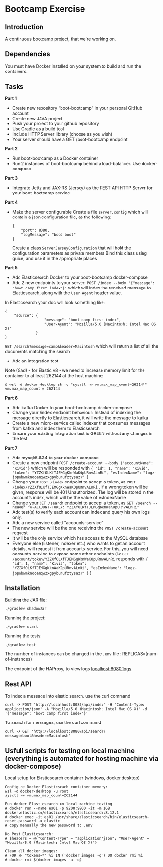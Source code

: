 # Bootcamp Exercise

## Introduction
A continuous bootcamp project, that we're working on.


## Dependencies
You must have Docker installed on your system to build and run the containers.


## Tasks
**Part 1**
- Create new repository “boot-bootcamp” in your personal GitHub account
- Create new JAVA project
- Push your project to your github repository
- Use Gradle as a build tool
- Include HTTP Server library (choose as you wish)
- Your server should have a GET /boot-bootcamp endpoint

**Part 2**
- Run boot-bootcamp as a Docker container 
- Run 2 instances of boot-bootcamp behind a load-balancer. Use docker-compose

**Part 3**
- Integrate Jetty and JAX-RS (Jersey) as the REST API HTTP Server for your boot-bootcamp service

**Part 4**
- Make the server configurable
  Create a file `server.config` which will contain a json configuration file, as the following:
  ```
  {
      "port": 8080,
      "logMessage": "boot boot"
  }
  ```
  Create a class `ServerJerseyConfiguration`  that will hold the configuration parameters as private members
  Bind this class using guice, and use it in the appropriate places 

**Part 5**
- Add Elasticsearch Docker to your boot-bootcamp docker-compose
- Add 2 new endpoints to your server:
`POST /index --body '{"message": "boot camp first index"}'` which will index the received message to Elasticsearch, along with the `User-Agent` header value.  

In Elasticsearch your doc will look something like:  
```
{
    "source": {
                  "message": "boot camp first index",
                  "User-Agent": "Mozilla/5.0 (Macintosh; Intel Mac OS X)"
              }
}
```

`GET /search?message=camp&header=Macintosh` which will return a list of all the documents matching the search
- Add an integration test

Note (Gad) - for Elastic v8 - we need to increase memory limit for the container to at least 262144 at the host machine:
```
$ wsl -d docker-desktop sh -c "sysctl -w vm.max_map_count=262144"
vm.max_map_count = 262144
```

**Part 6**
- Add kafka Docker to your boot-bootcamp docker-compose
- Change your /index endpoint behaviour: Instead of indexing the message directly to Elasticsearch, it will write the message to kafka
- Create a new micro-service called indexer that consumes messages from kafka and index them to Elasticsearch
- Ensure your existing integration test is GREEN without any changes in the test

**Part 7**
- Add mysql:5.6.34 to your docker-compose
- Create a new endpoint `POST /create-account --body {"accountName": "Kivid"}` which will be responded with `{ "id": 1, "name": "Kivid", "token": "YZZXfOLKfTJEMGgKknWaKOpURnvALnRi", "esIndexName": "logz-jopnbwmknooanqwzxgpybunufztysazs" }`
- Change your `POST /index` endpoint to accept a token, as `POST /index/YZZXfOLKfTJEMGgKknWaKOpURnvALnRi` . If a wrong token will be given, response will be 401 Unauthorized. The log will be stored in the account’s index, which will be the value of esIndexName
- Change your `GET /search` endpoint to accept a token, as `GET /search --header "X-ACCOUNT-TOKEN: YZZXfOLKfTJEMGgKknWaKOpURnvALnRi"` 
- Add test(s) to verify each account can index and query his own logs only.
- Add a new service called “accounts-service”
- The new service will be the one receiving the `POST /create-account` request 
- It will be the only service which has access to the MySQL database
- Everyone else (listener, indexer etc.) who wants to get an account details, will request it from accounts-service. For this, you will need accounts-service to expose some other endpoints (i.e `GET /account/token/YZZXfOLKfTJEMGgKknWaKOpURnvALnRi` responds with `{ "id": 1, "name": "Kivid", "token": "YZZXfOLKfTJEMGgKknWaKOpURnvALnRi", "esIndexName": "logz-jopnbwmknooanqwzxgpybunufztysazs" }` )

## Installation


Building the JAR file:

```
./gradlew shadowJar
```

Running the project:

```
./gradlew start
```

Running the tests:

```
./gradlew test
```

The number of instances can be changed in the `.env` file : REPLICAS=(num-of-instances)

The endpoint of the HAProxy, to view logs
[localhost:8080/logs](http://localhost:8080/logs)

## Rest API

To index a message into elastic search, use the curl command
```
curl -X POST 'http://localhost:8080/api/index' -H "Content-Type: application/json" -A "Mozilla/5.0 (Macintosh; Intel Mac OS X)" -d '{"message": "boot camp first index"}'
```

To search for messages, use the curl command
```
curl -X GET 'http://localhost:8080/api/search?message=boot&header=Macintosh'
```

## Usfull scripts for testing on local machine (everything is automated for hosting machine via docker-compose)


Local setup for Elasticsearch container (windows, docker desktop)
```
Configure Docker Elasticseach container memory:
wsl -d docker-desktop -u root
sysctl -w vm.max_map_count=262144
```

```
Eun docker Elasticsearch on local machine testing
# docker run --name es01 -p 9200:9200 -it -m 1GB docker.elastic.co/elasticsearch/elasticsearch:8.12.1
# docker exec -it es01 /usr/share/elasticsearch/bin/elasticsearch-reset-password -u elastic
# copy menually the new password to .env
```



```
Do Post Elasticsearch:
# $headers = @{"Content-Type" = "application/json"; "User-Agent" = "Mozilla/5.0 (Macintosh; Intel Mac OS X)"} 
```

```
Clean all docker images: 
# FOR /F "tokens=*" %i IN ('docker images -q') DO docker rmi %i
# docker rmi $(docker images -a -q)
```